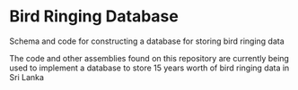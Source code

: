 # Bird Ringing Database
Schema and code for constructing a database for storing bird ringing data

The code and other assemblies found on this repository are currently being used to implement a database to store 15 years worth of bird ringing data in Sri Lanka
